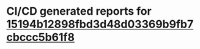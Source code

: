 # CI/CD generated reports for [15194b12898fbd3d48d03369b9fb7cbccc5b61f8](https://github.com/hydephp/develop/commit/15194b12898fbd3d48d03369b9fb7cbccc5b61f8)
